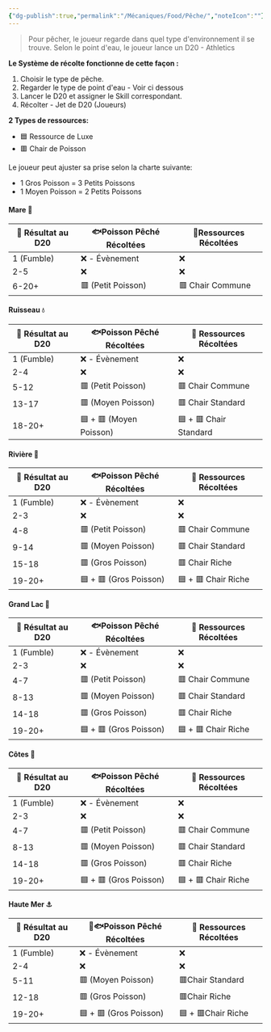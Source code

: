 ```yaml
---
{"dg-publish":true,"permalink":"/Mécaniques/Food/Pêche/","noteIcon":""}
---
```



> Pour pêcher, le joueur regarde dans quel type d'environnement il se trouve.
> Selon le point d'eau, le joueur lance un D20 - Athletics

**Le Système de récolte fonctionne de cette façon  :**

1. Choisir le type de pêche.
2. Regarder le type de point d'eau - Voir ci dessous
3. Lancer le D20 et assigner le Skill correspondant.
4. Récolter - Jet de D20 (Joueurs)

**2 Types de ressources:** 

- 🟦 Ressource de Luxe
- 🟥 Chair de Poisson

Le joueur peut ajuster sa prise selon la charte suivante:
- 1 Gros Poisson = 3 Petits Poissons
- 1 Moyen Poisson = 2 Petits Poissons

#### Mare 🐸
| 🎲 Résultat au D20 | 🐟Poisson Pêché Récoltées | 🏹Ressources Récoltées |
| ------------------ | ------------------------- | ---------------------- |
| 1 (Fumble)         | ❌ - Évènement             | ❌                      |
| 2-5                | ❌                         | ❌                      |
| 6-20+              | 🟥 (Petit Poisson)        | 🟥 Chair Commune       |

#### Ruisseau 💧
| 🎲 Résultat au D20 | 🐟Poisson Pêché Récoltées | 🏹 Ressources Récoltées |
| ------------------ | ------------------------- | ----------------------- |
| 1 (Fumble)         | ❌ - Évènement             | ❌                       |
| 2-4                | ❌                         | ❌                       |
| 5-12               | 🟥 (Petit Poisson)        | 🟥 Chair Commune        |
| 13-17              | 🟥 (Moyen Poisson)        | 🟥 Chair Standard       |
| 18-20+             | 🟦 + 🟥 (Moyen Poisson)   | 🟦 + 🟥 Chair Standard  |

#### Rivière 🌊
| 🎲 Résultat au D20 | 🐟Poisson Pêché Récoltées | 🏹 Ressources Récoltées |
| ------------------ | ------------------------- | ----------------------- |
| 1 (Fumble)         | ❌ - Évènement             | ❌                       |
| 2-3                | ❌                         | ❌                       |
| 4-8                | 🟥 (Petit Poisson)        | 🟥 Chair Commune        |
| 9-14               | 🟥 (Moyen Poisson)        | 🟥 Chair Standard       |
| 15-18              | 🟥 (Gros Poisson)         | 🟥 Chair Riche          |
| 19-20+             | 🟦 + 🟥 (Gros Poisson)    | 🟦 + 🟥 Chair Riche     |

#### Grand Lac 🌊
| 🎲 Résultat au D20 | 🐟Poisson Pêché Récoltées | 🏹 Ressources Récoltées |
| ------------------ | ------------------------- | ----------------------- |
| 1 (Fumble)         | ❌ - Évènement             | ❌                       |
| 2-3                | ❌                         | ❌                       |
| 4-7                | 🟥 (Petit Poisson)        | 🟥 Chair Commune        |
| 8-13               | 🟥 (Moyen Poisson)        | 🟥 Chair Standard       |
| 14-18              | 🟥 (Gros Poisson)         | 🟥 Chair Riche          |
| 19-20+             | 🟦 + 🟥 (Gros Poisson)    | 🟦 + 🟥 Chair Riche     |

#### Côtes 🌊
| 🎲 Résultat au D20 | 🐟Poisson Pêché Récoltées | 🏹 Ressources Récoltées |
| ------------------ | ------------------------- | ----------------------- |
| 1 (Fumble)         | ❌ - Évènement             | ❌                       |
| 2-3                | ❌                         | ❌                       |
| 4-7                | 🟥 (Petit Poisson)        | 🟥 Chair Commune        |
| 8-13               | 🟥 (Moyen Poisson)        | 🟥 Chair Standard       |
| 14-18              | 🟥 (Gros Poisson)         | 🟥 Chair Riche          |
| 19-20+             | 🟦 + 🟥 (Gros Poisson)    | 🟦 + 🟥 Chair Riche     |

#### Haute Mer ⚓
| 🎲 Résultat au D20 | 🏹🐟Poisson Pêché Récoltées | 🏹 Ressources Récoltées |
| ------------------ | --------------------------- | ----------------------- |
| 1 (Fumble)         | ❌ - Évènement               | ❌                       |
| 2-4                | ❌                           | ❌                       |
| 5-11               | 🟥 (Moyen Poisson)          | 🟥Chair Standard        |
| 12-18              | 🟥 (Gros Poisson)           | 🟥Chair Riche           |
| 19-20+             | 🟦 + 🟥 (Gros Poisson)      | 🟦 + 🟥Chair Riche      |
